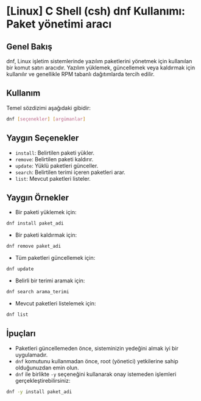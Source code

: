 # [Linux] C Shell (csh) dnf Kullanımı: Paket yönetimi aracı

## Genel Bakış
dnf, Linux işletim sistemlerinde yazılım paketlerini yönetmek için kullanılan bir komut satırı aracıdır. Yazılım yüklemek, güncellemek veya kaldırmak için kullanılır ve genellikle RPM tabanlı dağıtımlarda tercih edilir.

## Kullanım
Temel sözdizimi aşağıdaki gibidir:
```bash
dnf [seçenekler] [argümanlar]
```

## Yaygın Seçenekler
- `install`: Belirtilen paketi yükler.
- `remove`: Belirtilen paketi kaldırır.
- `update`: Yüklü paketleri günceller.
- `search`: Belirtilen terimi içeren paketleri arar.
- `list`: Mevcut paketleri listeler.

## Yaygın Örnekler
- Bir paketi yüklemek için:
```bash
dnf install paket_adi
```

- Bir paketi kaldırmak için:
```bash
dnf remove paket_adi
```

- Tüm paketleri güncellemek için:
```bash
dnf update
```

- Belirli bir terimi aramak için:
```bash
dnf search arama_terimi
```

- Mevcut paketleri listelemek için:
```bash
dnf list
```

## İpuçları
- Paketleri güncellemeden önce, sisteminizin yedeğini almak iyi bir uygulamadır.
- `dnf` komutunu kullanmadan önce, root (yönetici) yetkilerine sahip olduğunuzdan emin olun.
- `dnf` ile birlikte `-y` seçeneğini kullanarak onay istemeden işlemleri gerçekleştirebilirsiniz: 
```bash
dnf -y install paket_adi
```